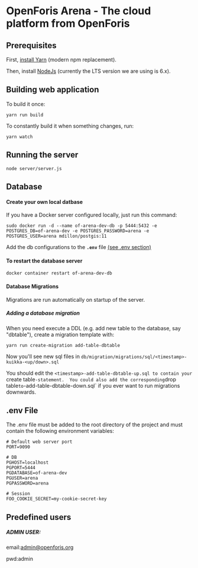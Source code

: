 # OpenForis Arena - The cloud platform from OpenForis

## Prerequisites

First, [install Yarn](https://yarnpkg.com/en/docs/install) (modern npm replacement).

Then, install [NodeJs](https://nodejs.org/en/download/) (currently the LTS version we are using is 6.x).

## Building web application

To build it once:

```yarn run build```

To constantly build it when something changes, run:

```yarn watch```

## Running the server

```node server/server.js```



## Database

#### Create your own local datbase

If you have a Docker server configured locally, just run this command:


```sudo docker run -d --name of-arena-dev-db -p 5444:5432 -e POSTGRES_DB=of-arena-dev -e POSTGRES_PASSWORD=arena -e POSTGRES_USER=arena mdillon/postgis:11```

Add the db configurations to the **`.env`** file [(see .env section)](#env-file)

#### To restart the database server

```docker container restart of-arena-dev-db```

#### Database Migrations

Migrations are run automatically on startup of the server.

##### Adding a database migration

When you need execute a DDL (e.g. add new table to the database, say "dbtable"), create a migration template with:

```yarn run create-migration add-table-dbtable```

Now you'll see new sql files in `db/migration/migrations/sql/<timestamp>-kuikka-<up/down>.sql`

You should edit the `<timestamp>-add-table-dbtable-up.sql to contain your `create table` -statement. 
You could also add the corresponding `drop table` to `<timestamp>-add-table-dbtable-down.sql` if you ever want to run migrations downwards.


## .env File

The .env file must be added to the root directory of the project and must contain the following environment variables:
```
# Default web server port
PORT=9090

# DB
PGHOST=localhost
PGPORT=5444
PGDATABASE=of-arena-dev
PGUSER=arena
PGPASSWORD=arena

# Session
FOO_COOKIE_SECRET=my-cookie-secret-key
```

## Predefined users

##### ***ADMIN USER***: 
email:admin@openforis.org 

pwd:admin 

